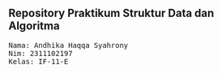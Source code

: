 ## Repository Praktikum Struktur Data dan Algoritma
<pre>
Nama: Andhika Haqqa Syahrony
Nim: 2311102197
Kelas: IF-11-E
</pre>
